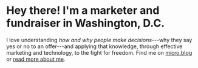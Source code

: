 # Hey there! I'm a marketer and fundraiser in Washington, D.C.

I love understanding *how and why people make decisions*---why they say yes or no to an offer---and applying that knowledge, through effective marketing and technology, to the fight for freedom. Find me on [micro.blog][2] or [read more about me][4].

 [2]: https://micro.blog/nathanielward "Follow my microbloggery"
 [3]: http://www.linkedin.com/in/nathanieleward/ "Use LinkedIn if you must"
 [4]: /about/ "Stalk me"
